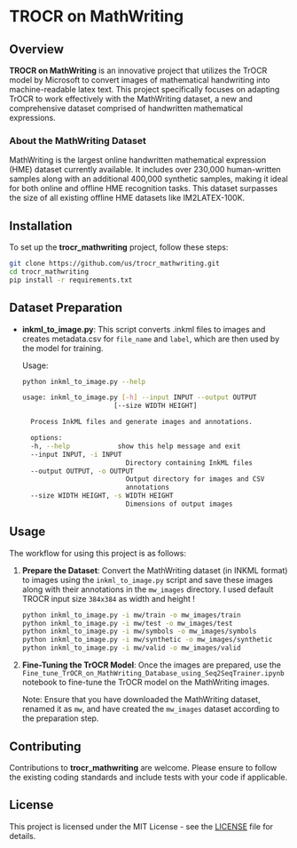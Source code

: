 # TROCR on MathWriting

## Overview
**TROCR on MathWriting** is an innovative project that utilizes the TrOCR model by Microsoft to convert images of mathematical handwriting into machine-readable latex text. This project specifically focuses on adapting TrOCR to work effectively with the MathWriting dataset, a new and comprehensive dataset comprised of handwritten mathematical expressions.

### About the MathWriting Dataset
MathWriting is the largest online handwritten mathematical expression (HME) dataset currently available. It includes over 230,000 human-written samples along with an additional 400,000 synthetic samples, making it ideal for both online and offline HME recognition tasks. This dataset surpasses the size of all existing offline HME datasets like IM2LATEX-100K.

## Installation

To set up the **trocr_mathwriting** project, follow these steps:

```bash
git clone https://github.com/us/trocr_mathwriting.git
cd trocr_mathwriting
pip install -r requirements.txt
```

## Dataset Preparation

- **inkml_to_image.py**: This script converts .inkml files to images and creates metadata.csv for `file_name` and `label`, which are then used by the model for training.

  Usage:
  ```bash
  python inkml_to_image.py --help
  
  usage: inkml_to_image.py [-h] --input INPUT --output OUTPUT
                         [--size WIDTH HEIGHT]

    Process InkML files and generate images and annotations.

    options:
    -h, --help            show this help message and exit
    --input INPUT, -i INPUT
                            Directory containing InkML files
    --output OUTPUT, -o OUTPUT
                            Output directory for images and CSV
                            annotations
    --size WIDTH HEIGHT, -s WIDTH HEIGHT
                            Dimensions of output images
  ```


## Usage

The workflow for using this project is as follows:

1. **Prepare the Dataset**: Convert the MathWriting dataset (in INKML format) to images using the `inkml_to_image.py` script and save these images along with their annotations in the `mw_images` directory. I used default TROCR input size `384x384` as width and height !

   ```bash
   python inkml_to_image.py -i mw/train -o mw_images/train
   python inkml_to_image.py -i mw/test -o mw_images/test
   python inkml_to_image.py -i mw/symbols -o mw_images/symbols
   python inkml_to_image.py -i mw/synthetic -o mw_images/synthetic
   python inkml_to_image.py -i mw/valid -o mw_images/valid
   ```

2. **Fine-Tuning the TrOCR Model**: Once the images are prepared, use the `Fine_tune_TrOCR_on_MathWriting_Database_using_Seq2SeqTrainer.ipynb` notebook to fine-tune the TrOCR model on the MathWriting images.

   Note: Ensure that you have downloaded the MathWriting dataset, renamed it as `mw`, and have created the `mw_images` dataset according to the preparation step.


## Contributing

Contributions to **trocr_mathwriting** are welcome. Please ensure to follow the existing coding standards and include tests with your code if applicable.

## License

This project is licensed under the MIT License - see the [LICENSE](LICENSE) file for details.

